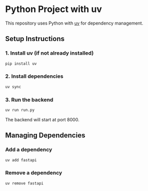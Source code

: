 # Python Project with uv

This repository uses Python with [uv](https://github.com/astral-sh/uv) for dependency management.

## Setup Instructions

### 1. Install uv (if not already installed)
```bash
pip install uv
```

### 2. Install dependencies
```bash
uv sync
```

### 3. Run the backend
```bash
uv run run.py
```

The backend will start at port 8000.

## Managing Dependencies

### Add a dependency
```bash
uv add fastapi
```

### Remove a dependency
```bash
uv remove fastapi
```
